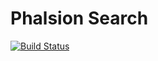 # Phalsion Search

[![Build Status](https://travis-ci.org/phalsion/search.svg?branch=master)](https://travis-ci.org/phalsion/search)
